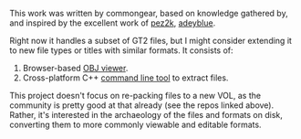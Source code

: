 This work was written by commongear, based on knowledge gathered by, and
inspired by the excellent work of [pez2k](https://github.com/pez2k/gt2tools),
[adeyblue](https://github.com/adeyblue/GTVolTools).

Right now it handles a subset of GT2 files, but I might consider extending it
to new file types or titles with similar formats. It consists of:

1. Browser-based [OBJ viewer](./view/).
2. Cross-platform C++ [command line tool]('./extract/') to extract files.

This project doesn't focus on re-packing files to a new VOL, as the community is
pretty good at that already (see the repos linked above). Rather, it's
interested in the archaeology of the files and formats on disk, converting them
to more commonly viewable and editable formats.
